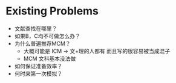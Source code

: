 # Existing Problems

* 文献查找在哪里？
* 如果B，C均不可做怎么办？
* 为什么普遍推荐MCM？
  * 大概可能是 ICM -> 文+理的人都有 而且写的很容易被当成混子
  * MCM 文科基本没法做
* 如何保证准备效率？
* 何时来第一次模拟？